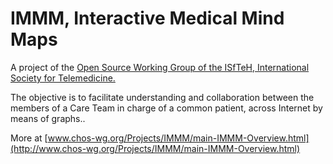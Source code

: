 # IMMM, Interactive Medical Mind Maps

A project of the [Open Source Working Group of the ISfTeH, International Society for Telemedicine.](http://www.isfteh.org/working_groups/category/collaborative_care_team_in_open_source)
 
The objective is to facilitate understanding and collaboration between the members of a Care Team in charge of a common patient,
across Internet by means of graphs..


More at [www.chos-wg.org/Projects/IMMM/main-IMMM-Overview.html](http://www.chos-wg.org/Projects/IMMM/main-IMMM-Overview.html)
